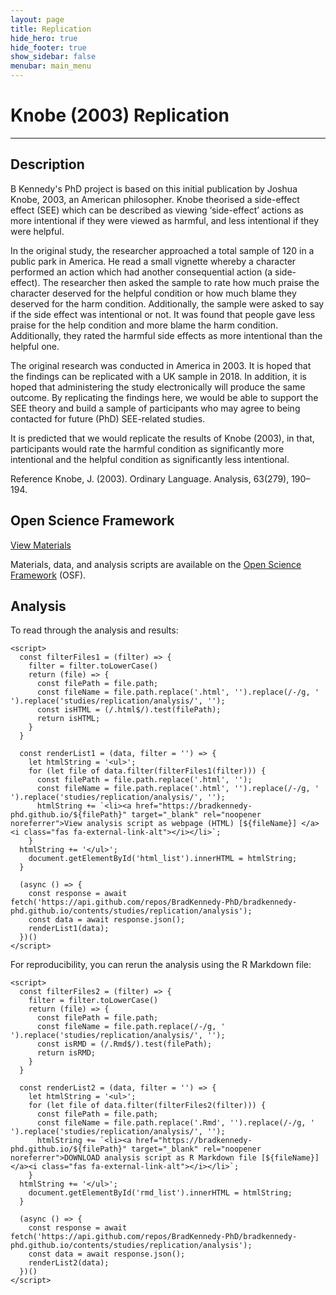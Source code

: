 ```yaml
---
layout: page
title: Replication
hide_hero: true
hide_footer: true
show_sidebar: false
menubar: main_menu
---
```

# Knobe (2003) Replication

***

## Description
B Kennedy's PhD project is based on this initial publication by Joshua Knobe, 2003, an American philosopher. Knobe theorised a side-effect effect (SEE) which can be described as viewing ‘side-effect’ actions as more intentional if they were viewed as harmful, and less intentional if they were helpful.

In the original study, the researcher approached a total sample of 120 in a public park in America. He read a small vignette whereby a character performed an action which had another consequential action (a side-effect). The researcher then asked the sample to rate how much praise the character deserved for the helpful condition or how much blame they deserved for the harm condition. Additionally, the sample were asked to say if the side effect was intentional or not. It was found that people gave less praise for the help condition and more blame the harm condition. Additionally, they rated the harmful side effects as more intentional than the helpful one.

The original research was conducted in America in 2003. It is hoped that the findings can be replicated with a UK sample in 2018. In addition, it is hoped that administering the study electronically will produce the same outcome. By replicating the findings here, we would be able to support the SEE theory and build a sample of participants who may agree to being contacted for future (PhD) SEE-related studies.

It is predicted that we would replicate the results of Knobe (2003), in that, participants would rate the harmful condition as significantly more intentional and the helpful condition as significantly less intentional.

Reference Knobe, J. (2003). Ordinary Language. Analysis, 63(279), 190–194.

## Open Science Framework

<a href="https://osf.io/xhfe9/" class="button is-primary">View Materials</a>

Materials, data, and analysis scripts are available on the [Open Science Framework](https://osf.io/8h9aw/) (OSF).

<html>
    <div>
      <h2>Analysis</h2>
      <p>To read through the analysis and results:</p>
      <ul id="html_list">
      </ul>
    </div>
    
    <script>
      const filterFiles1 = (filter) => {
        filter = filter.toLowerCase()
        return (file) => {
          const filePath = file.path;
          const fileName = file.path.replace('.html', '').replace(/-/g, ' ').replace('studies/replication/analysis/', '');
          const isHTML = (/.html$/).test(filePath);
          return isHTML;
        }
      }
      
      const renderList1 = (data, filter = '') => {
        let htmlString = '<ul>';
        for (let file of data.filter(filterFiles1(filter))) {
          const filePath = file.path.replace('.html', '');
          const fileName = file.path.replace('.html', '').replace(/-/g, ' ').replace('studies/replication/analysis/', '');
          htmlString += `<li><a href="https://bradkennedy-phd.github.io/${filePath}" target="_blank" rel="noopener noreferrer">View analysis script as webpage (HTML) [${fileName}] </a><i class="fas fa-external-link-alt"></i></li>`;
        }
      htmlString += '</ul>';
        document.getElementById('html_list').innerHTML = htmlString;
      }
      
      (async () => {
        const response = await fetch('https://api.github.com/repos/BradKennedy-PhD/bradkennedy-phd.github.io/contents/studies/replication/analysis');
        const data = await response.json();
        renderList1(data);
      })()
    </script>
</html>

<html>
<div>
<p>For reproducibility, you can rerun the analysis using the R Markdown file:</p>
<ul id="rmd_list">
      </ul>
    </div>
    
    <script>
      const filterFiles2 = (filter) => {
        filter = filter.toLowerCase()
        return (file) => {
          const filePath = file.path;
          const fileName = file.path.replace(/-/g, ' ').replace('studies/replication/analysis/', '');
          const isRMD = (/.Rmd$/).test(filePath);
          return isRMD;
        }
      }
      
      const renderList2 = (data, filter = '') => {
        let htmlString = '<ul>';
        for (let file of data.filter(filterFiles2(filter))) {
          const filePath = file.path;
          const fileName = file.path.replace('.Rmd', '').replace(/-/g, ' ').replace('studies/replication/analysis/', '');
          htmlString += `<li><a href="https://bradkennedy-phd.github.io/${filePath}" target="_blank" rel="noopener noreferrer">DOWNLOAD analysis script as R Markdown file [${fileName}] </a><i class="fas fa-external-link-alt"></i></li>`;
        }
      htmlString += '</ul>';
        document.getElementById('rmd_list').innerHTML = htmlString;
      }
      
      (async () => {
        const response = await fetch('https://api.github.com/repos/BradKennedy-PhD/bradkennedy-phd.github.io/contents/studies/replication/analysis');
        const data = await response.json();
        renderList2(data);
      })()
    </script>
</html>